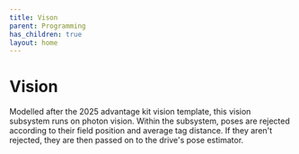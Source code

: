 ```yaml
---
title: Vison
parent: Programming
has_children: true
layout: home
---
```


# Vision
Modelled after the 2025 advantage kit vision template, this vision subsystem runs on photon vision. Within the subsystem, poses are rejected according to their field position and average tag distance. If they aren't rejected, they are then passed on to the drive's pose estimator. 